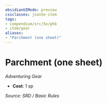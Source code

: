 ```yaml
---
obsidianUIMode: preview
cssclasses: json5e-item
tags:
- compendium/src/5e/phb
- item/gear
aliases: 
- "Parchment (one sheet)"
---
```

# Parchment (one sheet)
*Adventuring Gear*  

- **Cost**: 1 sp

*Source: SRD / Basic Rules*